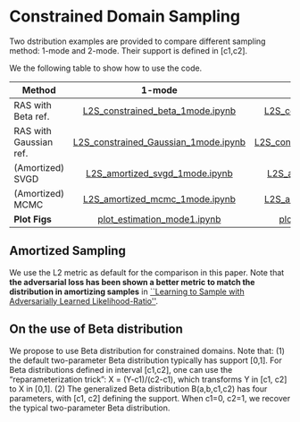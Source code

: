 # Constrained Domain Sampling

Two dstribution examples are provided to compare different sampling method: 1-mode and 2-mode. Their support is defined in [c1,c2].

We the following table to show how to use the code.


| Method | 1-mode  |   2-mode 
|-------------------------|:-------------------------:|:-------------------------:
| RAS with Beta ref. | [L2S_constrained_beta_1mode.ipynb](./L2S_constrained_beta_1mode.ipynb)  |  [L2S_constrained_beta_2mode.ipynb](./L2S_constrained_beta_2mode.ipynb)
| RAS with Gaussian ref. | [L2S_constrained_Gaussian_1mode.ipynb](./L2S_constrained_Gaussian_1mode.ipynb)  |  [L2S_constrained_Gaussian_2mode.ipynb](./L2S_constrained_Gaussian_2mode.ipynb)
| (Amortized) SVGD  | [L2S_amortized_svgd_1mode.ipynb](./L2S_amortized_svgd_1mode.ipynb)  |  [L2S_amortized_svgd_2mode.ipynb](./L2S_amortized_svgd_2mode.ipynb)
| (Amortized) MCMC  | [L2S_amortized_mcmc_1mode.ipynb](./L2S_amortized_mcmc_1mode.ipynb)  |  [L2S_amortized_mcmc_2mode.ipynb](./L2S_amortized_mcmc_2mode.ipynb)
| **Plot Figs** | [plot_estimation_mode1.ipynb](./plot_estimation_mode1.ipynb)  |  [plot_estimation_mode1.ipynb](./plot_estimation_mode1.ipynb)

## Amortized Sampling

We use the L2 metric as default for the comparison in this paper. Note that **the adversarial loss has been shown a better metric to match the distribution in amortizing samples** in [``Learning to Sample with Adversarially Learned Likelihood-Ratio''](https://openreview.net/pdf?id=S1eZGHkDM).


## On the use of Beta distribution
We propose to use Beta distribution for constrained domains. Note that: 
   (1) the default two-parameter Beta distribution typically has support [0,1]. For Beta distributions defined in interval  [c1,c2],  one can use the “reparameterization trick”: X = (Y-c1)/(c2-c1), which transforms Y in [c1, c2] to X in [0,1]. 
   (2) The generalized Beta distribution B(a,b,c1,c2) has four parameters, with [c1, c2] defining the support. When c1=0, c2=1, we recover the typical two-parameter Beta distribution.
